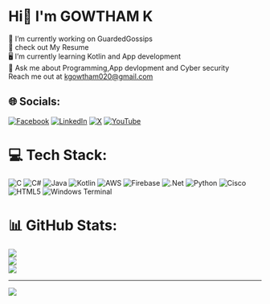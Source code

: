 #                                                          Hi👋 I'm GOWTHAM K
🔭 I’m currently working on GuardedGossips<br>🤖 check out My Resume <br>🖥️ I’m currently learning Kotlin and App development<br>💬 Ask me about Programming,App devlopment and Cyber security<br> Reach me out at kgowtham020@gmail.com


## 🌐 Socials:
[![Facebook](https://img.shields.io/badge/Facebook-%231877F2.svg?logo=Facebook&logoColor=white)](https://facebook.com/blugowtham) [![LinkedIn](https://img.shields.io/badge/LinkedIn-%230077B5.svg?logo=linkedin&logoColor=white)](https://linkedin.com/in/gowtham080) [![X](https://img.shields.io/badge/X-black.svg?logo=X&logoColor=white)](https://x.com/blu_gowtham_) [![YouTube](https://img.shields.io/badge/YouTube-%23FF0000.svg?logo=YouTube&logoColor=white)](https://youtube.com/@blu_verse) 

# 💻 Tech Stack:
![C](https://img.shields.io/badge/c-%2300599C.svg?style=for-the-badge&logo=c&logoColor=white) ![C#](https://img.shields.io/badge/c%23-%23239120.svg?style=for-the-badge&logo=csharp&logoColor=white) ![Java](https://img.shields.io/badge/java-%23ED8B00.svg?style=for-the-badge&logo=openjdk&logoColor=white) ![Kotlin](https://img.shields.io/badge/kotlin-%237F52FF.svg?style=for-the-badge&logo=kotlin&logoColor=white) ![AWS](https://img.shields.io/badge/AWS-%23FF9900.svg?style=for-the-badge&logo=amazon-aws&logoColor=white) ![Firebase](https://img.shields.io/badge/firebase-%23039BE5.svg?style=for-the-badge&logo=firebase) ![.Net](https://img.shields.io/badge/.NET-5C2D91?style=for-the-badge&logo=.net&logoColor=white) ![Python](https://img.shields.io/badge/python-3670A0?style=for-the-badge&logo=python&logoColor=ffdd54) ![Cisco](https://img.shields.io/badge/cisco-%23049fd9.svg?style=for-the-badge&logo=cisco&logoColor=black) ![HTML5](https://img.shields.io/badge/html5-%23E34F26.svg?style=for-the-badge&logo=html5&logoColor=white) ![Windows Terminal](https://img.shields.io/badge/Windows%20Terminal-%234D4D4D.svg?style=for-the-badge&logo=windows-terminal&logoColor=white)
# 📊 GitHub Stats:
![](https://github-readme-stats.vercel.app/api?username=kgowtham020&theme=dark&hide_border=false&include_all_commits=false&count_private=true)<br/>
![](https://github-readme-streak-stats.herokuapp.com/?user=kgowtham020&theme=dark&hide_border=false)<br/>
![](https://github-readme-stats.vercel.app/api/top-langs/?username=kgowtham020&theme=dark&hide_border=false&include_all_commits=false&count_private=true&layout=compact)

---
[![](https://visitcount.itsvg.in/api?id=kgowtham020&icon=0&color=1)](https://visitcount.itsvg.in)

<!-- Proudly created with GPRM ( https://gprm.itsvg.in ) -->
